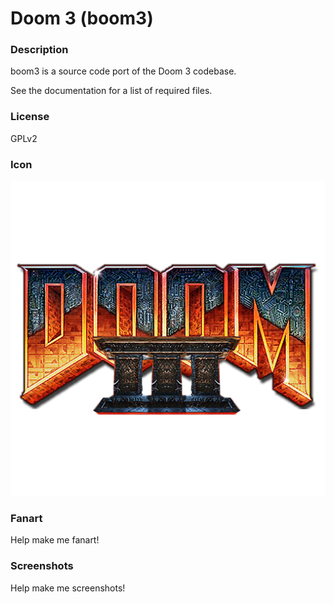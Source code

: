 # Doom 3 (boom3)

### Description

boom3 is a source code port of the Doom 3 codebase.

See the documentation for a list of required files.

### License

GPLv2

### Icon

![Doom 3 (boom3) icon](game.libretro.boom3/resources/icon.png)

### Fanart

Help make me fanart!

### Screenshots

Help make me screenshots!
